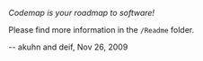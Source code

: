 *Codemap is your roadmap to software!* 

Please find more information in the `/Readme` folder.

-- akuhn and deif, Nov 26, 2009

